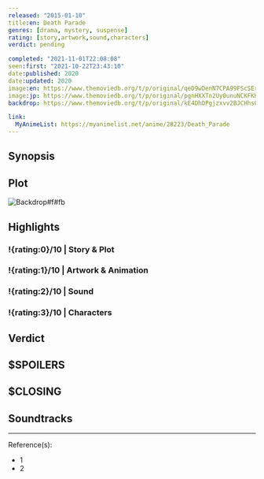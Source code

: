 ```yaml
---
released: "2015-01-10"
title:en: Death Parade
genres: [drama, mystery, suspense]
rating: [story,artwork,sound,characters]
verdict: pending

completed: "2021-11-01T22:08:08"
seen:first: "2021-10-22T23:43:10"
date:published: 2020
date:updated: 2020
image:en: https://www.themoviedb.org/t/p/original/qeD9wDenN7CPA99FScSErJCvcWb.jpg
image:jp: https://www.themoviedb.org/t/p/original/pgnHXXTn2Uy0unuNCKFKHhL7BHR.jpg
backdrop: https://www.themoviedb.org/t/p/original/kE4DhDPgjzxvv2BJCHhs0xbdwun.jpg

link:
  MyAnimeList: https://myanimelist.net/anime/28223/Death_Parade
---
```



## Synopsis

## Plot

![Backdrop#f#fb](https://www.themoviedb.org/t/p/original/3zyN1QL3xPcaitg3DXMAtSnq64y.jpg "Source: TMDB")

## Highlights

### !{rating:0}/10 | Story & Plot

### !{rating:1}/10 | Artwork & Animation

### !{rating:2}/10 | Sound

### !{rating:3}/10 | Characters

## Verdict

## $SPOILERS

## $CLOSING

## Soundtracks

***
Reference(s):

- 1
- 2
